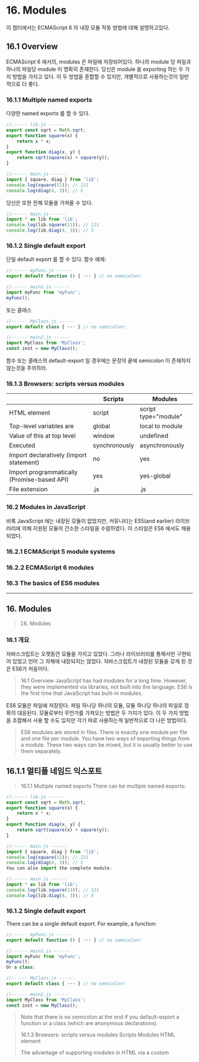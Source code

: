 #  16. Modules

이 챕터에서는 ECMAScript 6 의 내장 모듈 작동 방법에 대해 설명하고있다.

##  16.1 Overview

ECMAScript 6 에서의, modules 은 파일에 저장되어있다. 하나의 module 당 파일과 하나의 파일당 module 이 명확히 존재한다.
당신은 module 을 exporting 하는 두 가지 방법을 가지고 있다. 이 두 방법을 혼합할 수 있지만, 개별적으로 사용하는것이 일반적으로 더 좋다.

###  16.1.1 Multiple named exports

다양한 named exports 를 할 수 있다.

```javascript
//------ lib.js ------
export const sqrt = Math.sqrt;
export function square(x) {
    return x * x;
}
export function diag(x, y) {
    return sqrt(square(x) + square(y));
}

//------ main.js ------
import { square, diag } from 'lib';
console.log(square(11)); // 121
console.log(diag(4, 3)); // 5
```

당신은 또한 전체 모듈을 가져올 수 있다.

```javascript
//------ main.js ------
import * as lib from 'lib';
console.log(lib.square(11)); // 121
console.log(lib.diag(4, 3)); // 5
```

###  16.1.2 Single default export

단일 default export 를 할 수 있다. 함수 예제:

```javascript
//------ myFunc.js ------
export default function () { ··· } // no semicolon!

//------ main1.js ------
import myFunc from 'myFunc';
myFunc();
```

또는 클래스

```javascript
//------ MyClass.js ------
export default class { ··· } // no semicolon!

//------ main2.js ------
import MyClass from 'MyClass';
const inst = new MyClass();
```

함수 또는 클래스의 default-export 일 경우에는 문장의 끝에 semicolon 이 존재하지 않는것을 주의하라.


###  16.1.3 Browsers: scripts versus modules

|   | Scripts | Modules |
| -------- | ----- | ------- |
| HTML element | script | script type="module" |
| Top-level variables are | global | local to module |
| Value of this at top level | window | undefined |
| Executed | synchronously | asynchronously |
| Import declaratively (import statement) | no | yes |
| Import programmatically (Promise-based API) | yes | yes-global |
| File extension | .js | .js |

###  16.2 Modules in JavaScript

비록 JavaScript 에는 내장된 모듈이 없었지만, 커뮤니티는 ES5(and earlier) 라이브러리에 의해 지원된 모듈의 간소한 스타일을
수렴하였다. 이 스타일은 ES6 에서도 채용되었다.


###  16.2.1 ECMAScript 5 module systems


###  16.2.2 ECMAScript 6 modules


###  16.3 The basics of ES6 modules


----------------------------------------------------------------------------------------------------------
## 16. Modules
> 16. Modules

### 16.1 개요
자바스크립트는 오랫동안 모듈을 가지고 있었다. 그러나 라이브러리를 통해서만 구현되어 있었고 언어 그 자체에 내장되지는 않았다. 자바스크립트가 내장된 모듈을 갖게 된 것은 ES6가 처음이다.
> 16.1 Overview
> JavaScript has had modules for a long time. However, they were implemented via libraries, not built into the language. ES6 is the first time that JavaScript has built-in modules.

ES6 모듈은 파일에 저장된다. 파일 하나당 하나의 모듈, 모듈 하나당 하나의 파일로 정확히 대응된다. 모듈로부터 무언가를 가져오는 방법은 두 가지가 있다. 이 두 가지 방법을 조합해서 사용 할 수도 있지만 각기 따로 사용하는게 일반적으로 더 나은 방법이다.
> ES6 modules are stored in files. There is exactly one module per file and one file per module. You have two ways of exporting things from a module. These two ways can be mixed, but it is usually better to use them separately.

## 16.1.1 멀티플 네임드 익스포트
> 16.1.1 Multiple named exports
> There can be multiple named exports:

```js
//------ lib.js ------
export const sqrt = Math.sqrt;
export function square(x) {
    return x * x;
}
export function diag(x, y) {
    return sqrt(square(x) + square(y));
}

//------ main.js ------
import { square, diag } from 'lib';
console.log(square(11)); // 121
console.log(diag(4, 3)); // 5
You can also import the complete module:

//------ main.js ------
import * as lib from 'lib';
console.log(lib.square(11)); // 121
console.log(lib.diag(4, 3)); // 5
```

### 16.1.2 Single default export
There can be a single default export. For example, a function:

```js
//------ myFunc.js ------
export default function () { ··· } // no semicolon!

//------ main1.js ------
import myFunc from 'myFunc';
myFunc();
Or a class:

//------ MyClass.js ------
export default class { ··· } // no semicolon!

//------ main2.js ------
import MyClass from 'MyClass';
const inst = new MyClass();
```

> Note that there is no semicolon at the end if you default-export a function or a class (which are anonymous declarations).

> 16.1.3 Browsers: scripts versus modules
 	Scripts	Modules
HTML element	<script>	<script type="module">
Default mode	non-strict	strict
Top-level variables are	global	local to module
Value of this at top level	window	undefined
Executed	synchronously	asynchronously
Declarative imports (import statement)	no	yes
Programmatic imports (Promise-based API)	yes	yes
File extension	.js	.js

### 16.2 Modules in JavaScript
Even though JavaScript never had built-in modules, the community has converged on a simple style of modules, which is supported by libraries in ES5 and earlier. This style has also been adopted by ES6:

Each module is a piece of code that is executed once it is loaded.
In that code, there may be declarations (variable declarations, function declarations, etc.).
By default, these declarations stay local to the module.
You can mark some of them as exports, then other modules can import them.
A module can import things from other modules. It refers to those modules via module specifiers, strings that are either:
Relative paths ('../model/user'): these paths are interpreted relatively to the location of the importing module. The file extension .js can usually be omitted.
Absolute paths ('/lib/js/helpers'): point directly to the file of the module to be imported.
Names ('util'): What modules names refer to has to be configured.
Modules are singletons. Even if a module is imported multiple times, only a single “instance” of it exists.
This approach to modules avoids global variables, the only things that are global are module specifiers.

### 16.2.1 ECMAScript 5 모듈 시스템
ES5 모듈 시스템이 언어의 지원없이도 얼마나 잘 동작하는지 인상적이다. 가장 중요한 두 가지(불행히도 호환되지 않는) 표준이 아래와 같다.
> 16.2.1 ECMAScript 5 module systems
> It is impressive how well ES5 module systems work without explicit support from the language. The two most important (and unfortunately incompatible) standards are:

CommonJS 모듈 : 이 표준은 Node.js의 주요 구현이다.(Node.js 모듈은 CommonJS를 뛰어넘는 몇몇 기능을 갖고있다.
> CommonJS Modules: The dominant implementation of this standard is in Node.js (Node.js modules have a few features that go beyond CommonJS). Characteristics:
Compact syntax
Designed for synchronous loading and servers
Asynchronous Module Definition (AMD): The most popular implementation of this standard is RequireJS. Characteristics:
Slightly more complicated syntax, enabling AMD to work without eval() (or a compilation step)
Designed for asynchronous loading and browsers
The above is but a simplified explanation of ES5 modules. If you want more in-depth material, take a look at “Writing Modular JavaScript With AMD, CommonJS & ES Harmony” by Addy Osmani.

16.2.2 ECMAScript 6 모듈
> 16.2.2 ECMAScript 6 modules

ECMAScript 6 모듈의 목표는 CommonJS와 AMD 유저 모두를 만족 시키는 포맷을 만드는 것이었다.
> The goal for ECMAScript 6 modules was to create a format that both users of CommonJS and of AMD are happy with:

CommonJS 와 유사하게 ECMAScript 6모듈은 간결한 문법을 제공하고, 
> Similarly to CommonJS, they have a compact syntax, a preference for single exports and support for cyclic dependencies.
Similarly to AMD, they have direct support for asynchronous loading and configurable module loading.
Being built into the language allows ES6 modules to go beyond CommonJS and AMD (details are explained later):

> Their syntax is even more compact than CommonJS’s.
Their structure can be statically analyzed (for static checking, optimization, etc.).
Their support for cyclic dependencies is better than CommonJS’s.
The ES6 module standard has two parts:

Declarative syntax (for importing and exporting)
Programmatic loader API: to configure how modules are loaded and to conditionally load modules

### 16.3 ES6 모듈의 기본
> 16.3 The basics of ES6 modules

> There are two kinds of exports: named exports (several per module) and default exports (one per module). As explained later, it is possible use both at the same time, but usually best to keep them separate.


### 16.3.1 Named exports (several per module)
A module can export multiple things by prefixing its declarations with the keyword export. These exports are distinguished by their names and are called named exports.

```js
//------ lib.js ------
export const sqrt = Math.sqrt;
export function square(x) {
    return x * x;
}
export function diag(x, y) {
    return sqrt(square(x) + square(y));
}

//------ main.js ------
import { square, diag } from 'lib';
console.log(square(11)); // 121
console.log(diag(4, 3)); // 5
```

> There are other ways to specify named exports (which are explained later), but I find this one quite convenient: simply write your code as if there were no outside world, then label everything that you want to export with a keyword.

If you want to, you can also import the whole module and refer to its named exports via property notation:

```js
//------ main.js ------
import * as lib from 'lib';
console.log(lib.square(11)); // 121
console.log(lib.diag(4, 3)); // 5
```

The same code in CommonJS syntax: For a while, I tried several clever strategies to be less redundant with my module exports in Node.js. Now I prefer the following simple but slightly verbose style that is reminiscent of the revealing module pattern:

```js
//------ lib.js ------
var sqrt = Math.sqrt;
function square(x) {
    return x * x;
}
function diag(x, y) {
    return sqrt(square(x) + square(y));
}
module.exports = {
    sqrt: sqrt,
    square: square,
    diag: diag,
};

//------ main.js ------
var square = require('lib').square;
var diag = require('lib').diag;
console.log(square(11)); // 121
console.log(diag(4, 3)); // 5
```

### 16.3.2 Default exports (one per module)
> Modules that only export single values are very popular in the Node.js community. But they are also common in frontend development where you often have classes for models and components, with one class per module. An ES6 module can pick a default export, the main exported value. Default exports are especially easy to import.

The following ECMAScript 6 module “is” a single function:

//------ myFunc.js ------
export default function () {} // no semicolon!

//------ main1.js ------
import myFunc from 'myFunc';
myFunc();
An ECMAScript 6 module whose default export is a class looks as follows:

//------ MyClass.js ------
export default class {} // no semicolon!

//------ main2.js ------
import MyClass from 'MyClass';
const inst = new MyClass();
There are two styles of default exports:

Labeling declarations
Default-exporting values directly

### 16.3.2.1 Default export style 1: labeling declarations
You can prefix any function declaration (or generator function declaration) or class declaration with the keywords export default to make it the default export:

export default function foo() {} // no semicolon!
export default class Bar {} // no semicolon!
You can also omit the name in this case. That makes default exports the only place where JavaScript has anonymous function declarations and anonymous class declarations:

export default function () {} // no semicolon!
export default class {} // no semicolon!

### 16.3.2.1.1 Why anonymous function declarations and not anonymous function expressions?
When you look at the previous two lines of code, you’d expect the operands of export default to be expressions. They are only declarations for reasons of consistency: operands can be named declarations, interpreting their anonymous versions as expressions would be confusing (even more so than introducing new kinds of declarations).

If you want the operands to be interpreted as expressions, you need to use parentheses:

export default (function () {});
export default (class {});

### 16.3.2.2 Default export style 2: default-exporting values directly
The values are produced via expressions:

export default 'abc';
export default foo();
export default /^xyz$/;
export default 5 * 7;
export default { no: false, yes: true };
Each of these default exports has the following structure.

export default «expression»;
That is equivalent to:

const __default__ = «expression»;
export { __default__ as default }; // (A)
The statement in line A is an export clause (which is explained in a later section).

### 16.3.2.2.1 Why two default export styles?
The second default export style was introduced because variable declarations can’t be meaningfully turned into default exports if they declare multiple variables:

export default const foo = 1, bar = 2, baz = 3; // not legal JavaScript!
Which one of the three variables foo, bar and baz would be the default export?

### 16.3.3 Imports and exports must be at the top level
As explained in more detail later, the structure of ES6 modules is static, you can’t conditionally import or export things. That brings a variety of benefits.

This restriction is enforced syntactically by only allowing imports and exports at the top level of a module:

if (Math.random()) {
    import 'foo'; // SyntaxError
}

// You can’t even nest `import` and `export`
// inside a simple block:
{
    import 'foo'; // SyntaxError
}
### 16.3.4 Imports are hoisted
Module imports are hoisted (internally moved to the beginning of the current scope). Therefore, it doesn’t matter where you mention them in a module and the following code works without any problems:

foo();

import { foo } from 'my_module';

### 16.3.5 Imports are read-only views on exports
The imports of an ES6 module are read-only views on the exported entities. That means that the connections to variables declared inside module bodies remain live, as demonstrated in the following code.

//------ lib.js ------
export let counter = 3;
export function incCounter() {
    counter++;
}

//------ main.js ------
import { counter, incCounter } from './lib';

// The imported value `counter` is live
console.log(counter); // 3
incCounter();
console.log(counter); // 4
How that works under the hood is explained in a later section.

Imports as views have the following advantages:

They enable cyclic dependencies, even for unqualified imports (as explained in the next section).
Qualified and unqualified imports work the same way (they are both indirections).
You can split code into multiple modules and it will continue to work (as long as you don’t try to change the values of imports).

### 16.3.6 Support for cyclic dependencies
Two modules A and B are cyclically dependent on each other if both A (possibly indirectly/transitively) imports B and B imports A. If possible, cyclic dependencies should be avoided, they lead to A and B being tightly coupled – they can only be used and evolved together.

Why support cyclic dependencies, then? Occasionally, you can’t get around them, which is why support for them is an important feature. A later section has more information.

Let’s see how CommonJS and ECMAScript 6 handle cyclic dependencies.

### 16.3.6.1 Cyclic dependencies in CommonJS
The following CommonJS code correctly handles two modules a and b cyclically depending on each other.

//------ a.js ------
var b = require('b');
function foo() {
    b.bar();
}
exports.foo = foo;

//------ b.js ------
var a = require('a'); // (i)
function bar() {
    if (Math.random()) {
        a.foo(); // (ii)
    }
}
exports.bar = bar;
If module a is imported first then, in line i, module b gets a’s exports object before the exports are added to it. Therefore, b cannot access a.foo in its top level, but that property exists once the execution of a is finished. If bar() is called afterwards then the method call in line ii works.

As a general rule, keep in mind that with cyclic dependencies, you can’t access imports in the body of the module. That is inherent to the phenomenon and doesn’t change with ECMAScript 6 modules.

The limitations of the CommonJS approach are:

Node.js-style single-value exports don’t work. There, you export single values instead of objects:
  module.exports = function () { ··· };
If module a did that then module b’s variable a would not be updated once the assignment is made. It would continue to refer to the original exports object.

You can’t use named exports directly. That is, module b can’t import foo like this:
  var foo = require('a').foo;
foo would simply be undefined. In other words, you have no choice but to refer to foo via a.foo.

These limitations mean that both exporter and importers must be aware of cyclic dependencies and support them explicitly.

### 16.3.6.2 Cyclic dependencies in ECMAScript 6
ES6 modules support cyclic dependencies automatically. That is, they do not have the two limitations of CommonJS modules that were mentioned in the previous section: default exports work, as do unqualified named imports (lines i and iii in the following example). Therefore, you can implement modules that cyclically depend on each other as follows.

//------ a.js ------
import {bar} from 'b'; // (i)
export function foo() {
    bar(); // (ii)
}

//------ b.js ------
import {foo} from 'a'; // (iii)
export function bar() {
    if (Math.random()) {
        foo(); // (iv)
    }
}
This code works, because, as explained in the previous section, imports are views on exports. That means that even unqualified imports (such as bar in line ii and foo in line iv) are indirections that refer to the original data. Thus, in the face of cyclic dependencies, it doesn’t matter whether you access a named export via an unqualified import or via its module: There is an indirection involved in either case and it always works.

### 16.4 Importing and exporting in detail
### 16.4.1 Importing styles
ECMAScript 6 provides several styles of importing1:

Default import:
  import localName from 'src/my_lib';
Namespace import: imports the module as an object (with one property per named export).
  import * as my_lib from 'src/my_lib';
Named imports:
  import { name1, name2 } from 'src/my_lib';
You can rename named imports:

  // Renaming: import `name1` as `localName1`
  import { name1 as localName1, name2 } from 'src/my_lib';
    
  // Renaming: import the default export as `foo`
  import { default as foo } from 'src/my_lib';
Empty import: only loads the module, doesn’t import anything. The first such import in a program executes the body of the module.
  import 'src/my_lib';
There are only two ways to combine these styles and the order in which they appear is fixed; the default export always comes first.

Combining a default import with a namespace import:
  import theDefault, * as my_lib from 'src/my_lib';
Combining a default import with named imports
  import theDefault, { name1, name2 } from 'src/my_lib';
16.4.2 Named exporting styles: inline versus clause
There are two ways in which you can export named things inside modules.

On one hand, you can mark declarations with the keyword export.

export var myVar1 = ···;
export let myVar2 = ···;
export const MY_CONST = ···;

export function myFunc() {
    ···
}
export function* myGeneratorFunc() {
    ···
}
export class MyClass {
    ···
}
On the other hand, you can list everything you want to export at the end of the module (which is similar in style to the revealing module pattern).

const MY_CONST = ···;
function myFunc() {
    ···
}

export { MY_CONST, myFunc };
You can also export things under different names:

export { MY_CONST as FOO, myFunc };
16.4.3 Re-exporting
Re-exporting means adding another module’s exports to those of the current module. You can either add all of the other module’s exports:

export * from 'src/other_module';
Default exports are ignored2 by export *.

Or you can be more selective (optionally while renaming):

export { foo, bar } from 'src/other_module';

// Renaming: export other_module’s foo as myFoo
export { foo as myFoo, bar } from 'src/other_module';

### 16.4.3.1 Making a re-export the default export
The following statement makes the default export of another module foo the default export of the current module:

export { default } from 'foo';
The following statement makes the named export myFunc of module foo the default export of the current module:

export { myFunc as default } from 'foo';

### 16.4.4 All exporting styles
ECMAScript 6 provides several styles of exporting3:

Re-exporting:
Re-export everything (except for the default export):
  export * from 'src/other_module';
Re-export via a clause:
  export { foo as myFoo, bar } from 'src/other_module';

  export { default } from 'src/other_module';
  export { default as foo } from 'src/other_module';
  export { foo as default } from 'src/other_module';
Named exporting via a clause:
  export { MY_CONST as FOO, myFunc };
  export { foo as default };
Inline named exports:
Variable declarations:
  export var foo;
  export let foo;
  export const foo;
Function declarations:
  export function myFunc() {}
  export function* myGenFunc() {}
Class declarations:
  export class MyClass() {}
Default export:
Function declarations (can be anonymous here):
  export default function myFunc() {}
  export default function () {}

  export default function* myGenFunc() {}
  export default function* () {}
Class declarations (can be anonymous here):
  export default class MyClass() {}
  export default class () {}
Expressions: export values. Note the semicolons at the end.
  export default foo;
  export default 'Hello world!';
  export default 3 * 7;
  export default (function () {});
  
### 16.4.5 Having both named exports and a default export in a module
The following pattern is surprisingly common in JavaScript: A library is a single function, but additional services are provided via properties of that function. Examples include jQuery and Underscore.js. The following is a sketch of Underscore as a CommonJS module:

//------ underscore.js ------
var _ = function (obj) {
    ···
};
var each = _.each = _.forEach =
    function (obj, iterator, context) {
        ···
    };
module.exports = _;

//------ main.js ------
var _ = require('underscore');
var each = _.each;
···
With ES6 glasses, the function _ is the default export, while each and forEach are named exports. As it turns out, you can actually have named exports and a default export at the same time. As an example, the previous CommonJS module, rewritten as an ES6 module, looks like this:

//------ underscore.js ------
export default function (obj) {
    ···
}
export function each(obj, iterator, context) {
    ···
}
export { each as forEach };

//------ main.js ------
import _, { each } from 'underscore';
···
Note that the CommonJS version and the ECMAScript 6 version are only roughly similar. The latter has a flat structure, whereas the former is nested.

### 16.4.5.1 Recommendation: avoid mixing default exports and named exports
I generally recommend to keep the two kinds of exporting separate: per module, either only have a default export or only have named exports.

However, that is not a very strong recommendation; it occasionally may make sense to mix the two kinds. One example is a module that default-exports an entity. For unit tests, one could additionally make some of the internals available via named exports.

### 16.4.5.2 The default export is just another named export
The default export is actually just a named export with the special name default. That is, the following two statements are equivalent:

import { default as foo } from 'lib';
import foo from 'lib';
Similarly, the following two modules have the same default export:

//------ module1.js ------
export default function foo() {} // function declaration!

//------ module2.js ------
function foo() {}
export { foo as default };

### 16.4.5.3 default: OK as export name, but not as variable name
You can’t use reserved words (such as default and new) as variable names, but you can use them as names for exports (you can also use them as property names in ECMAScript 5). If you want to directly import such named exports, you have to rename them to proper variables names.

That means that default can only appear on the left-hand side of a renaming import:

import { default as foo } from 'some_module';
And it can only appear on the right-hand side of a renaming export:

export { foo as default };
In re-exporting, both sides of the as are export names:

export { myFunc as default } from 'foo';
export { default as otherFunc } from 'foo';

// The following two statements are equivalent:
export { default } from 'foo';
export { default as default } from 'foo';
16.5 The ECMAScript 6 module loader API
In addition to the declarative syntax for working with modules, there is also a programmatic API. It allows you to:

Programmatically work with modules
Configure module loading
The module loader API is not part of the ES6 standard
It will be specified in a separate document, the “JavaScript Loader Standard”, that will be evolved more dynamically than the language specification. The repository for that document states:

[The JavaScript Loader Standard] consolidates work on the ECMAScript module loading semantics with the integration points of Web browsers, as well as Node.js.

The module loader API is work in progress
As you can see in the repository of the JavaScript Loader Standard, the module loader API is still work in progress. Everything you read about it in this book is tentative. To get an impression of what the API may look like, you can take a look at the ES6 Module Loader Polyfill on GitHub.

### 16.5.1 Loaders
Loaders handle resolving module specifiers (the string IDs at the end of import-from), loading modules, etc. Their constructor is Reflect.Loader. Each platform keeps a default instance in the global variable System (the system loader), which implements its specific style of module loading.

16.5.2 Loader method: importing modules
You can programmatically import a module, via an API based on Promises:

System.import('some_module')
.then(some_module => {
    // Use some_module
})
.catch(error => {
    ···
});
System.import() enables you to:

Use modules inside <script> elements (where module syntax is not supported, consult the section on modules versus scripts for details).
Load modules conditionally.
System.import() retrieves a single module, you can use Promise.all() to import several modules:

Promise.all(
    ['module1', 'module2', 'module3']
    .map(x => System.import(x)))
.then(([module1, module2, module3]) => {
    // Use module1, module2, module3
});

### 16.5.3 More loader methods
Loaders have more methods. Three important ones are:

System.module(source, options?)
evaluates the JavaScript code in source to a module (which is delivered asynchronously via a Promise).
System.set(name, module)
is for registering a module (e.g. one you have created via System.module()).
System.define(name, source, options?)
both evaluates the module code in source and registers the result.

### 16.5.4 Configuring module loading
The module loader API will have various hooks for configuring the loading process. Use cases include:

Lint modules on import (e.g. via JSLint or JSHint).
Automatically translate modules on import (they could contain CoffeeScript or TypeScript code).
Use legacy modules (AMD, Node.js).
Configurable module loading is an area where Node.js and CommonJS are limited.

### 16.6 브라우저에서 ES6 모듈 사용하기

> 16.6 Using ES6 modules in browsers

Let’s look at how ES6 modules are supported in browsers.

Support for ES6 modules in browsers is work in progress
Similarly to module loading, other aspects of support for modules in browsers are still being worked on. Everything you read here may change.

### 16.6.1 Browsers: asynchronous modules versus synchronous scripts
In browsers, there are two different kinds of entities: scripts and modules. They have slightly different syntax and work differently.

This is an overview of the differences, details are explained later:

 	Scripts	Modules
HTML element	<script>	<script type="module">
Default mode	non-strict	strict
Top-level variables are	global	local to module
Value of this at top level	window	undefined
Executed	synchronously	asynchronously
Declarative imports (import statement)	no	yes
Programmatic imports (Promise-based API)	yes	yes
File extension	.js	.js

### 16.6.1.1 Scripts
Scripts are the traditional browser way to embed JavaScript and to refer to external JavaScript files. Scripts have an internet media type that is used as:

The content type of JavaScript files delivered via a web server.
The value of the attribute type of <script> elements. Note that for HTML5, the recommendation is to omit the type attribute in <script> elements if they contain or refer to JavaScript.
The following are the most important values:

text/javascript: is a legacy value and used as the default if you omit the type attribute in a script tag. It is the safest choice for Internet Explorer 8 and earlier.
application/javascript: is recommended for current browsers.
Scripts are normally loaded or executed synchronously. The JavaScript thread stops until the code has been loaded or executed.

### 16.6.1.2 Modules
To be in line with JavaScript’s usual run-to-completion semantics, the body of a module must be executed without interruption. That leaves two options for importing modules:

Load modules synchronously, while the body is executed. That is what Node.js does.
Load all modules asynchronously, before the body is executed. That is how AMD modules are handled. It is the best option for browsers, because modules are loaded over the internet and execution doesn’t have to pause while they are. As an added benefit, this approach allows one to load multiple modules in parallel.
ECMAScript 6 gives you the best of both worlds: The synchronous syntax of Node.js plus the asynchronous loading of AMD. To make both possible, ES6 modules are syntactically less flexible than Node.js modules: Imports and exports must happen at the top level. That means that they can’t be conditional, either. This restriction allows an ES6 module loader to analyze statically what modules are imported by a module and load them before executing its body.

The synchronous nature of scripts prevents them from becoming modules. Scripts cannot even import modules declaratively (you have to use the programmatic module loader API if you want to do so).

Modules can be used from browsers via a new variant of the <script> element that is completely asynchronous:

```js
<script type="module">
    import $ from 'lib/jquery';
    var x = 123;

    // The current scope is not global
    console.log('$' in window); // false
    console.log('x' in window); // false

    // `this` still refers to the global object
    console.log(this === window); // true

</script>
```

As you can see, the element has its own scope and variables “inside” it are local to that scope. Note that module code is implicitly in strict mode. This is great news – no more 'use strict'.

Similar to normal <script> elements, <script type="module"> can also be used to load external modules. For example, the following tag starts a web application via a main module (the attribute name import is my invention, it isn’t yet clear what name will be used).

<script type="module" import="impl/main"></script>
The advantage of supporting modules in HTML via a custom <script> type is that it is easy to bring that support to older engines via a polyfill (a library). There may or may not eventually be a dedicated element for modules (e.g. <module>).

16.6.1.3 Module or script – a matter of context
Whether a file is a module or a script is only determined by how it is imported or loaded. Most modules have either imports or exports and can thus be detected. But if a module has neither then it is indistinguishable from a script. For example:

var x = 123;
The semantics of this piece of code differs depending on whether it is interpreted as a module or as a script:

As a module, the variable x is created in module scope.
As a script, the variable x becomes a global variable and a property of the global object (window in browsers).
More realistic example is a module that installs something, e.g. a polyfill in global variables or a global event listener. Such a module neither imports nor exports anything and is activated via an empty import:

import './my_module';
Sources of this section
“Modules: Status Update”, slides by David Herman.
“Modules vs Scripts”, an email by David Herman.
16.7 Details: imports as views on exports
The code in this section is available on GitHub.

Imports work differently in CommonJS and ES6:

In CommonJS, imports are copies of exported values.
In ES6, imports are live read-only views on exported values.
The following sections explain what that means.

16.7.1 In CommonJS, imports are copies of exported values
With CommonJS (Node.js) modules, things work in relatively familiar ways.

If you import a value into a variable, the value is copied twice: once when it is exported (line A) and once it is imported (line B).

//------ lib.js ------
var counter = 3;
function incCounter() {
    counter++;
}
module.exports = {
    counter: counter, // (A)
    incCounter: incCounter,
};

//------ main1.js ------
var counter = require('./lib').counter; // (B)
var incCounter = require('./lib').incCounter;

// The imported value is a (disconnected) copy of a copy
console.log(counter); // 3
incCounter();
console.log(counter); // 3

// The imported value can be changed
counter++;
console.log(counter); // 4
If you access the value via the exports object, it is still copied once, on export:

//------ main2.js ------
var lib = require('./lib');

// The imported value is a (disconnected) copy
console.log(lib.counter); // 3
lib.incCounter();
console.log(lib.counter); // 3

// The imported value can be changed
lib.counter++;
console.log(lib.counter); // 4
16.7.2 In ES6, imports are live read-only views on exported values
In contrast to CommonJS, imports are views on exported values. In other words, every import is a live connection to the exported data. Imports are read-only:

Unqualified imports (import x from 'foo') are like const-declared variables.
The properties of a module object foo (import * as foo from 'foo') are like the properties of a frozen object.
The following code demonstrates how imports are like views:

//------ lib.js ------
export let counter = 3;
export function incCounter() {
    counter++;
}

//------ main1.js ------
import { counter, incCounter } from './lib';

// The imported value `counter` is live
console.log(counter); // 3
incCounter();
console.log(counter); // 4

// The imported value can’t be changed
counter++; // TypeError
If you import the module object via the asterisk (*), you get the same results:

//------ main2.js ------
import * as lib from './lib';

// The imported value `counter` is live
console.log(lib.counter); // 3
lib.incCounter();
console.log(lib.counter); // 4

// The imported value can’t be changed
lib.counter++; // TypeError
Note that while you can’t change the values of imports, you can change the objects that they are referring to. For example:

//------ lib.js ------
export let obj = {};

//------ main.js ------
import { obj } from './lib';

obj.prop = 123; // OK
obj = {}; // TypeError
16.7.2.1 Why a new approach to importing?
Why introduce such a relatively complicated mechanism for importing that deviates from established practices?

Cyclic dependencies: The main advantage is that it supports cyclic dependencies even for unqualified imports.
Qualified and unqualified imports work the same. In CommonJS, they don’t: a qualified import provides direct access to a property of a module’s export object, an unqualified import is a copy of it.
You can split code into multiple modules and it will continue to work (as long as you don’t try to change the values of imports).
On the flip side, module folding, combining multiple modules into a single module becomes simpler, too.
In my experience, ES6 imports just work, you rarely have to think about what’s going on under the hood.

16.7.3 Implementing views
How do imports work as views of exports under the hood? Exports are managed via the data structure export entry. All export entries (except those for re-exports) have the following two names:

Local name: is the name under which the export is stored inside the module.
Export name: is the name that importing modules need to use to access the export.
After you have imported an entity, that entity is always accessed via a pointer that has the two components module and local name. In other words, that pointer refers to a binding (the storage space of a variable) inside a module.

Let’s examine the export names and local names created by various kinds of exporting. The following table (adapted from the ES6 spec) gives an overview, subsequent sections have more details.

Statement	Local name	Export name
export {v};	'v'	'v'
export {v as x};	'v'	'x'
export const v = 123;	'v'	'v'
export function f() {}	'f'	'f'
export default function f() {}	'f'	'default'
export default function () {}	'*default*'	'default'
export default 123;	'*default*'	'default'
16.7.3.1 Export clause
function foo() {}
export { foo };
Local name: foo
Export name: foo
function foo() {}
export { foo as bar };
Local name: foo
Export name: bar
16.7.3.2 Inline exports
This is an inline export:

export function foo() {}
It is equivalent to the following code:

function foo() {}
export { foo };
Therefore, we have the following names:

Local name: foo
Export name: foo
16.7.3.3 Default exports
There are two kinds of default exports:

Default exports of hoistable declarations (function declarations, generator function declarations) and class declarations are similar to normal inline exports in that named local entities are created and tagged.
All other default exports are about exporting the results of expressions.
16.7.3.3.1 Default-exporting expressions
The following code default-exports the result of the expression 123:

export default 123;
It is equivalent to:

const *default* = 123; // *not* legal JavaScript
export { *default* as default };
If you default-export an expression, you get:

Local name: *default*
Export name: default
The local name was chosen so that it wouldn’t clash with any other local name.

Note that a default export still leads to a binding being created. But, due to *default* not being a legal identifier, you can’t access that binding from inside the module.

16.7.3.3.2 Default-exporting hoistable declarations and class declarations
The following code default-exports a function declaration:

export default function foo() {}
It is equivalent to:

function foo() {}
export { foo as default };
The names are:

Local name: foo
Export name: default
That means that you can change the value of the default export from within the module, by assigning a different value to foo.

(Only) for default exports, you can also omit the name of a function declaration:

export default function () {}
That is equivalent to:

function *default*() {} // *not* legal JavaScript
export { *default* as default };
The names are:

Local name: *default*
Export name: default
Default-exporting generator declarations and class declarations works similarly to default-exporting function declarations.

16.7.4 Imports as views in the spec
This section gives pointers into the ECMAScript 2015 (ES6) language specification.

Managing imports:

CreateImportBinding() creates local bindings for imports.
GetBindingValue() is used to access them.
ModuleDeclarationInstantiation() sets up the environment of a module (compare: FunctionDeclarationInstantiation(), BlockDeclarationInstantiation()).
The export names and local names created by the various kinds of exports are shown in table 42 in the section “Source Text Module Records”. The section “Static Semantics: ExportEntries” has more details. You can see that export entries are set up statically (before evaluating the module), evaluating export statements is described in the section “Runtime Semantics: Evaluation”.

16.8 Design goals for ES6 modules
If you want to make sense of ECMAScript 6 modules, it helps to understand what goals influenced their design. The major ones are:

Default exports are favored
Static module structure
Support for both synchronous and asynchronous loading
Support for cyclic dependencies between modules
The following subsections explain these goals.

16.8.1 Default exports are favored
The module syntax suggesting that the default export “is” the module may seem a bit strange, but it makes sense if you consider that one major design goal was to make default exports as convenient as possible. Quoting David Herman:

ECMAScript 6 favors the single/default export style, and gives the sweetest syntax to importing the default. Importing named exports can and even should be slightly less concise.

16.8.2 Static module structure
Current JavaScript module formats have a dynamic structure: What is imported and exported can change at runtime. One reason why ES6 introduced its own module format is to enable a static structure, which has several benefits. But before we go into those, let’s examine what the structure being static means.

It means that you can determine imports and exports at compile time (statically) – you only need to look at the source code, you don’t have to execute it. ES6 enforces this syntactically: You can only import and export at the top level (never nested inside a conditional statement). And import and export statements have no dynamic parts (no variables etc. are allowed).

The following are two examples of CommonJS modules that don’t have a static structure. In the first example, you have to run the code to find out what it imports:

var my_lib;
if (Math.random()) {
    my_lib = require('foo');
} else {
    my_lib = require('bar');
}
In the second example, you have to run the code to find out what it exports:

if (Math.random()) {
    exports.baz = ···;
}
ECMAScript 6 modules are less flexible and force you to be static. As a result, you get several benefits, which are described next.

16.8.2.1 Benefit: dead code elimination during bundling
In frontend development, modules are usually handled as follows:

During development, code exists as many, often small, modules.
For deployment, these modules are bundled into a few, relatively large, files.
The reasons for bundling are:

Fewer files need to be retrieved in order to load all modules.
Compressing the bundled file is slightly more efficient than compressing separate files.
During bundling, unused exports can be removed, potentially resulting in significant space savings.
Reason #1 is important for HTTP/1, where the cost for requesting a file is relatively high. That will change with HTTP/2, which is why this reason doesn’t matter there.

Reason #3 will remain compelling. It can only be achieved with a module format that has a static structure.

16.8.2.2 Benefit: compact bundling, no custom bundle format
The module bundler Rollup proved that ES6 modules can be combined efficiently, because they all fit into a single scope (after renaming variables to eliminate name clashes). This is possible due to two characteristics of ES6 modules:

Their static structure means that the bundle format does not have to account for conditionally loaded modules (a common technique for doing so is putting module code in functions).
Imports being read-only views on exports means that you don’t have to copy exports, you can refer to them directly.
As an example, consider the following two ES6 modules.

// lib.js
export function foo() {}
export function bar() {}

// main.js
import {foo} from './lib.js';
console.log(foo());
Rollup can bundle these two ES6 modules into the following single ES6 module (note the eliminated unused export bar):

function foo() {}

console.log(foo());
Another benefit of Rollup’s approach is that the bundle does not have a custom format, it is just an ES6 module.

16.8.2.3 Benefit: faster lookup of imports
If you require a library in CommonJS, you get back an object:

var lib = require('lib');
lib.someFunc(); // property lookup
Thus, accessing a named export via lib.someFunc means you have to do a property lookup, which is slow, because it is dynamic.

In contrast, if you import a library in ES6, you statically know its contents and can optimize accesses:

import * as lib from 'lib';
lib.someFunc(); // statically resolved
16.8.2.4 Benefit: variable checking
With a static module structure, you always statically know which variables are visible at any location inside the module:

Global variables: increasingly, the only completely global variables will come from the language proper. Everything else will come from modules (including functionality from the standard library and the browser). That is, you statically know all global variables.
Module imports: You statically know those, too.
Module-local variables: can be determined by statically examining the module.
This helps tremendously with checking whether a given identifier has been spelled properly. This kind of check is a popular feature of linters such as JSLint and JSHint; in ECMAScript 6, most of it can be performed by JavaScript engines.

Additionally, any access of named imports (such as lib.foo) can also be checked statically.

16.8.2.5 Benefit: ready for macros
Macros are still on the roadmap for JavaScript’s future. If a JavaScript engine supports macros, you can add new syntax to it via a library. Sweet.js is an experimental macro system for JavaScript. The following is an example from the Sweet.js website: a macro for classes.

// Define the macro
macro class {
    rule {
        $className {
                constructor $cparams $cbody
                $($mname $mparams $mbody) ...
        }
    } => {
        function $className $cparams $cbody
        $($className.prototype.$mname
            = function $mname $mparams $mbody; ) ...
    }
}

// Use the macro
class Person {
    constructor(name) {
        this.name = name;
    }
    say(msg) {
        console.log(this.name + " says: " + msg);
    }
}
var bob = new Person("Bob");
bob.say("Macros are sweet!");
For macros, a JavaScript engine performs a preprocessing step before compilation: If a sequence of tokens in the token stream produced by the parser matches the pattern part of the macro, it is replaced by tokens generated via the body of macro. The preprocessing step only works if you are able to statically find macro definitions. Therefore, if you want to import macros via modules then they must have a static structure.

16.8.2.6 Benefit: ready for types
Static type checking imposes constraints similar to macros: it can only be done if type definitions can be found statically. Again, types can only be imported from modules if they have a static structure.

Types are appealing because they enable statically typed fast dialects of JavaScript in which performance-critical code can be written. One such dialect is Low-Level JavaScript (LLJS).

16.8.2.7 Benefit: supporting other languages
If you want to support compiling languages with macros and static types to JavaScript then JavaScript’s modules should have a static structure, for the reasons mentioned in the previous two sections.

16.8.2.8 Source of this section
“Static module resolution” by David Herman
16.8.3 Support for both synchronous and asynchronous loading
ECMAScript 6 modules must work independently of whether the engine loads modules synchronously (e.g. on servers) or asynchronously (e.g. in browsers). Its syntax is well suited for synchronous loading, asynchronous loading is enabled by its static structure: Because you can statically determine all imports, you can load them before evaluating the body of the module (in a manner reminiscent of AMD modules).

16.8.4 Support for cyclic dependencies between modules
Support for cyclic dependencies was a key goal for ES6 modules. Here is why:

Cyclic dependencies are not inherently evil. Especially for objects, you sometimes even want this kind of dependency. For example, in some trees (such as DOM documents), parents refer to children and children refer back to parents. In libraries, you can usually avoid cyclic dependencies via careful design. In a large system, though, they can happen, especially during refactoring. Then it is very useful if a module system supports them, because the system doesn’t break while you are refactoring.

The Node.js documentation acknowledges the importance of cyclic dependencies and Rob Sayre provides additional evidence:

Data point: I once implemented a system like [ECMAScript 6 modules] for Firefox. I got asked for cyclic dependency support 3 weeks after shipping.

That system that Alex Fritze invented and I worked on is not perfect, and the syntax isn’t very pretty. But it’s still getting used 7 years later, so it must have gotten something right.

16.9 FAQ: modules
16.9.1 Can I use a variable to specify from which module I want to import?
The import statement is completely static: its module specifier is always fixed. If you want to dynamically determine what module to load, you need to use the programmatic loader API:

const moduleSpecifier = 'module_' + Math.random();
System.import(moduleSpecifier)
.then(the_module => {
    // Use the_module
})
16.9.2 Can I import a module conditionally or on demand?
Import statements must always be at the top level of modules. That means that you can’t nest them inside if statements, functions, etc. Therefore, you have to use the programmatic loader API if you want to load a module conditionally or on demand:

if (Math.random()) {
    System.import('some_module')
    .then(some_module => {
        // Use some_module
    })
}
16.9.3 Can I use variables in an import statement?
No, you can’t. Remember – what is imported must not depend on anything that is computed at runtime. Therefore:

// Illegal syntax:
import foo from 'some_module'+SUFFIX;
16.9.4 Can I use destructuring in an import statement?
No you can’t. The import statement only looks like destructuring, but is completely different (static, imports are views, etc.).

Therefore, you can’t do something like this in ES6:

// Illegal syntax:
import { foo: { bar } } from 'some_module';
16.9.5 Are named exports necessary? Why not default-export objects?
You may be wondering – why do we need named exports if we could simply default-export objects (like in CommonJS)? The answer is that you can’t enforce a static structure via objects and lose all of the associated advantages (which are explained in this chapter).

16.9.6 Can I eval() the code of module?
No, you can’t. Modules are too high-level a construct for eval(). The module loader API provides the means for creating modules from strings. Syntactically, eval() accepts scripts (which don’t allow import and export), not modules.

16.10 Advantages of ECMAScript 6 modules
At first glance, having modules built into ECMAScript 6 may seem like a boring feature – after all, we already have several good module systems. But ECMAScript 6 modules have several new features:

More compact syntax
Static module structure (helping with dead code elimination, optimizations, static checking and more)
Automatic support for cyclic dependencies
ES6 modules will also – hopefully – end the fragmentation between the currently dominant standards CommonJS and AMD. Having a single, native standard for modules means:

No more UMD (Universal Module Definition): UMD is a name for patterns that enable the same file to be used by several module systems (e.g. both CommonJS and AMD). Once ES6 is the only module standard, UMD becomes obsolete.
New browser APIs become modules instead of global variables or properties of navigator.
No more objects-as-namespaces: Objects such as Math and JSON serve as namespaces for functions in ECMAScript 5. In the future, such functionality can be provided via modules.
16.11 Further reading
CommonJS versus ES6: “JavaScript Modules” (by Yehuda Katz) is a quick intro to ECMAScript 6 modules. Especially interesting is a second page where CommonJS modules are shown side by side with their ECMAScript 6 versions.
[Spec] Sect. “Imports” starts with grammar rules and continues with semantics.↩
[Spec] The specification method GetExportedNames() collects the exports of a module. In step (7.d.i), a check prevents other modules’ default exports from being re-exported.↩
[Spec] Sect. “Exports” starts with grammar rules and continues with semantics.↩

